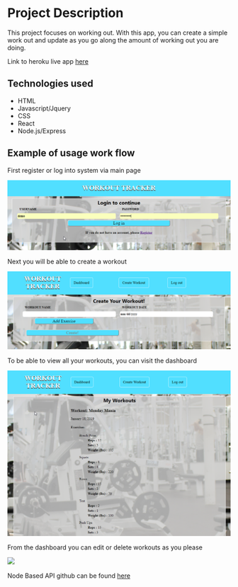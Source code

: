 <h1>Project Description</h1>

<p>This project focuses on working out. With this app, you can create a simple work out and update as you go along the amount of working out you are doing.</p>

<p> Link to heroku live app <a href="https://enigmatic-anchorage-97005.herokuapp.com/">here</a>

<h2> Technologies used</h2>
<ul>
<li>HTML</li>
<li>Javascript/Jquery</li>
<li>CSS</li>
<li>React</li>
<li>Node.js/Express</li>
</ul>

<h2>Example of usage work flow</h2>

<p>First register or log into system via main page</p>

![](src/assets/RegisterLogin.png)

<p>Next you will be able to create a workout</p>

![](src/assets/CreateWorkout.png)

<p>To be able to view all your workouts, you can visit the dashboard</p>

![](src/assets/Dashboard.png)

<p>From the dashboard you can edit or delete workouts as you please</p>

![](src/assets/Edit%20and%20Delete.png)

<p>Node Based API github can be found <a href="https://github.com/Chrolan/server-react-capstone-workout-app">here</a></p>
